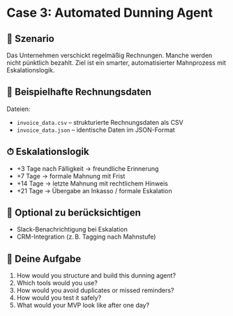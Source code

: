
# Case 3: Automated Dunning Agent

## 📄 Szenario

Das Unternehmen verschickt regelmäßig Rechnungen. Manche werden nicht pünktlich bezahlt. Ziel ist ein smarter, automatisierter Mahnprozess mit Eskalationslogik.

## 🧾 Beispielhafte Rechnungsdaten

Dateien:
- `invoice_data.csv` – strukturierte Rechnungsdaten als CSV
- `invoice_data.json` – identische Daten im JSON-Format

## ⏱ Eskalationslogik

- +3 Tage nach Fälligkeit → freundliche Erinnerung
- +7 Tage → formale Mahnung mit Frist
- +14 Tage → letzte Mahnung mit rechtlichem Hinweis
- +21 Tage → Übergabe an Inkasso / formale Eskalation

## 🔔 Optional zu berücksichtigen

- Slack-Benachrichtigung bei Eskalation
- CRM-Integration (z. B. Tagging nach Mahnstufe)

## 🧠 Deine Aufgabe

1. How would you structure and build this dunning agent?
2. Which tools would you use?
3. How would you avoid duplicates or missed reminders?
4. How would you test it safely?
5. What would your MVP look like after one day?


